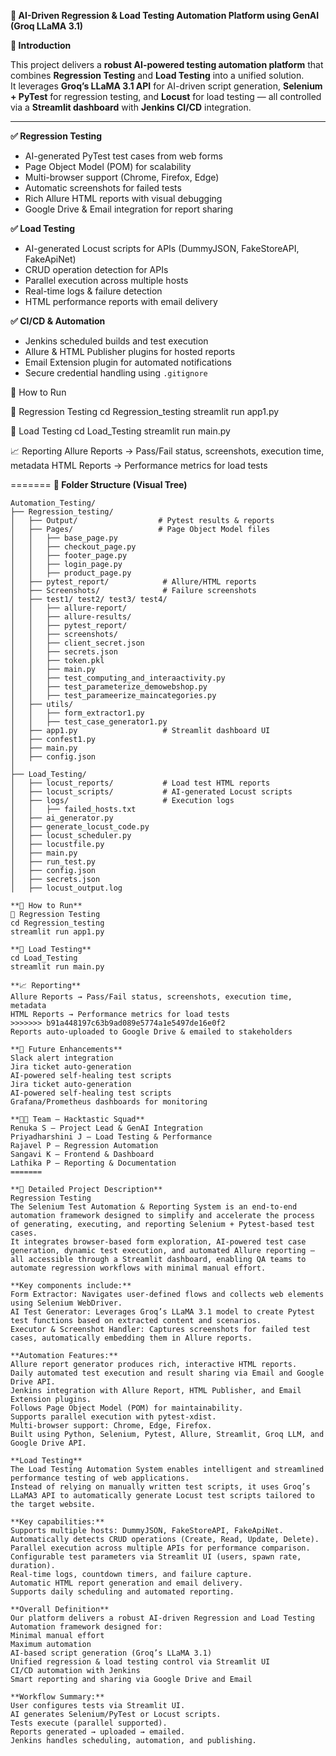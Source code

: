 
**🚀 AI-Driven Regression & Load Testing Automation Platform using GenAI (Groq LLaMA 3.1)**

 **📌 Introduction**
 
This project delivers a **robust AI-powered testing automation platform** that combines **Regression Testing** and **Load Testing** into a unified solution.  
It leverages **Groq’s LLaMA 3.1 API** for AI-driven script generation, **Selenium + PyTest** for regression testing, and **Locust** for load testing — all controlled via a **Streamlit dashboard** with **Jenkins CI/CD** integration.

---

**✅ Regression Testing**

- AI-generated PyTest test cases from web forms
- Page Object Model (POM) for scalability
- Multi-browser support (Chrome, Firefox, Edge)
- Automatic screenshots for failed tests
- Rich Allure HTML reports with visual debugging
- Google Drive & Email integration for report sharing


**✅ Load Testing**

- AI-generated Locust scripts for APIs (DummyJSON, FakeStoreAPI, FakeApiNet)
- CRUD operation detection for APIs
- Parallel execution across multiple hosts
- Real-time logs & failure detection
- HTML performance reports with email delivery



**✅ CI/CD & Automation**

- Jenkins scheduled builds and test execution
- Allure & HTML Publisher plugins for hosted reports
- Email Extension plugin for automated notifications
- Secure credential handling using `.gitignore`


🚀 How to Run

🔹 Regression Testing
cd Regression_testing
streamlit run app1.py

🔹 Load Testing
cd Load_Testing
streamlit run main.py

📈 Reporting
Allure Reports → Pass/Fail status, screenshots, execution time, metadata
HTML Reports → Performance metrics for load tests

=======
**📂 Folder Structure (Visual Tree)**
```plaintext
Automation_Testing/
├── Regression_testing/
│   ├── Output/                  # Pytest results & reports
│   ├── Pages/                   # Page Object Model files
│   │   ├── base_page.py
│   │   ├── checkout_page.py
│   │   ├── footer_page.py
│   │   ├── login_page.py
│   │   ├── product_page.py
│   ├── pytest_report/            # Allure/HTML reports
│   ├── Screenshots/              # Failure screenshots
│   ├── test1/ test2/ test3/ test4/
│   │   ├── allure-report/
│   │   ├── allure-results/
│   │   ├── pytest_report/
│   │   ├── screenshots/
│   │   ├── client_secret.json
│   │   ├── secrets.json
│   │   ├── token.pkl
│   │   ├── main.py
│   │   ├── test_computing_and_interaactivity.py
│   │   ├── test_parameterize_demowebshop.py
│   │   ├── test_parameerize_maincategories.py
│   ├── utils/
│   │   ├── form_extractor1.py
│   │   ├── test_case_generator1.py
│   ├── app1.py                   # Streamlit dashboard UI
│   ├── confest1.py
│   ├── main.py
│   ├── config.json
│
├── Load_Testing/
│   ├── locust_reports/           # Load test HTML reports
│   ├── locust_scripts/           # AI-generated Locust scripts
│   ├── logs/                     # Execution logs
│   │   ├── failed_hosts.txt
│   ├── ai_generator.py
│   ├── generate_locust_code.py
│   ├── locust_scheduler.py
│   ├── locustfile.py
│   ├── main.py
│   ├── run_test.py
│   ├── config.json
│   ├── secrets.json
│   ├── locust_output.log

**🚀 How to Run**
🔹 Regression Testing
cd Regression_testing
streamlit run app1.py

**🔹 Load Testing**
cd Load_Testing
streamlit run main.py

**📈 Reporting**
Allure Reports → Pass/Fail status, screenshots, execution time, metadata
HTML Reports → Performance metrics for load tests
>>>>>>> b91a448197c63b9ad089e5774a1e5497de16e0f2
Reports auto-uploaded to Google Drive & emailed to stakeholders

**🔮 Future Enhancements**
Slack alert integration
Jira ticket auto-generation
AI-powered self-healing test scripts
Jira ticket auto-generation
AI-powered self-healing test scripts
Grafana/Prometheus dashboards for monitoring

**👨‍💻 Team – Hacktastic Squad**
Renuka S – Project Lead & GenAI Integration
Priyadharshini J – Load Testing & Performance
Rajavel P – Regression Automation
Sangavi K – Frontend & Dashboard
Lathika P – Reporting & Documentation
=======

**📜 Detailed Project Description**
Regression Testing
The Selenium Test Automation & Reporting System is an end-to-end automation framework designed to simplify and accelerate the process of generating, executing, and reporting Selenium + Pytest-based test cases.
It integrates browser-based form exploration, AI-powered test case generation, dynamic test execution, and automated Allure reporting — all accessible through a Streamlit dashboard, enabling QA teams to automate regression workflows with minimal manual effort.

**Key components include:**
Form Extractor: Navigates user-defined flows and collects web elements using Selenium WebDriver.
AI Test Generator: Leverages Groq’s LLaMA 3.1 model to create Pytest test functions based on extracted content and scenarios.
Executor & Screenshot Handler: Captures screenshots for failed test cases, automatically embedding them in Allure reports.

**Automation Features:**
Allure report generator produces rich, interactive HTML reports.
Daily automated test execution and result sharing via Email and Google Drive API.
Jenkins integration with Allure Report, HTML Publisher, and Email Extension plugins.
Follows Page Object Model (POM) for maintainability.
Supports parallel execution with pytest-xdist.
Multi-browser support: Chrome, Edge, Firefox.
Built using Python, Selenium, Pytest, Allure, Streamlit, Groq LLM, and Google Drive API.

**Load Testing**
The Load Testing Automation System enables intelligent and streamlined performance testing of web applications.
Instead of relying on manually written test scripts, it uses Groq’s LLaMA3 API to automatically generate Locust test scripts tailored to the target website.

**Key capabilities:**
Supports multiple hosts: DummyJSON, FakeStoreAPI, FakeApiNet.
Automatically detects CRUD operations (Create, Read, Update, Delete).
Parallel execution across multiple APIs for performance comparison.
Configurable test parameters via Streamlit UI (users, spawn rate, duration).
Real-time logs, countdown timers, and failure capture.
Automatic HTML report generation and email delivery.
Supports daily scheduling and automated reporting.

**Overall Definition**
Our platform delivers a robust AI-driven Regression and Load Testing Automation framework designed for:
Minimal manual effort
Maximum automation
AI-based script generation (Groq’s LLaMA 3.1)
Unified regression & load testing control via Streamlit UI
CI/CD automation with Jenkins
Smart reporting and sharing via Google Drive and Email

**Workflow Summary:**
User configures tests via Streamlit UI.
AI generates Selenium/PyTest or Locust scripts.
Tests execute (parallel supported).
Reports generated → uploaded → emailed.
Jenkins handles scheduling, automation, and publishing.


